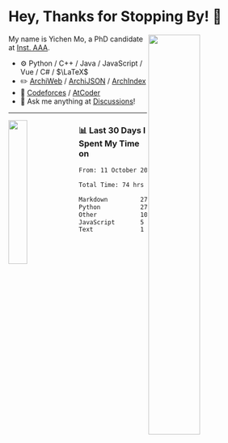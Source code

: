 # Hey, Thanks for Stopping By! 🦭

<picture>
    <source media="(prefers-color-scheme: dark)" srcset="https://github-readme-stats.vercel.app/api?username=amomorning&show_icons=true&theme=noctis_minimus&hide=issues">
    <img align="right" width="45%" src="https://github-readme-stats.vercel.app/api?username=amomorning&show_icons=true&theme=graywhite&hide=issues">
</picture>


My name is Yichen Mo, a PhD candidate at [Inst. AAA](https://archialgo.com).

-   :gear: Python / C++ / Java / JavaScript / Vue / C# / $\LaTeX$ 
-   :pencil2: [ArchiWeb](https://web.archialgo.com) / [ArchiJSON](https://www.food4rhino.com/en/app/archijson) / [ArchIndex](https://index.archialgo.com/) 
-   :abacus: [Codeforces](https://codeforces.com/profile/LaPluma) / [AtCoder](https://atcoder.jp/users/amomorning)
-   :thought_balloon: Ask me anything at [Discussions](https://github.com/amomorning/amomorning/discussions/new)!


---

<picture>
    <source media="(prefers-color-scheme: dark)" srcset="https://github-readme-stats.vercel.app/api/top-langs/?username=amomorning&hide=Mathematica&theme=noctis_minimus">
    <img align="left" width="27%" src="https://github-readme-stats.vercel.app/api/top-langs/?username=amomorning&hide=Mathematica&theme=graywhite">
</picture>

  
### 📊 Last 30 Days I Spent My Time on

<!--START_SECTION:waka-->

```txt
From: 11 October 2023 - To: 10 November 2023

Total Time: 74 hrs 16 mins

Markdown         27 hrs 15 mins  █████████▒░░░░░░░░░░░░░░░   36.69 %
Python           27 hrs 6 mins   █████████░░░░░░░░░░░░░░░░   36.51 %
Other            10 hrs 33 mins  ███▓░░░░░░░░░░░░░░░░░░░░░   14.21 %
JavaScript       5 hrs 29 mins   ██░░░░░░░░░░░░░░░░░░░░░░░   07.39 %
Text             1 hr 16 mins    ▒░░░░░░░░░░░░░░░░░░░░░░░░   01.73 %
```

<!--END_SECTION:waka-->　　
